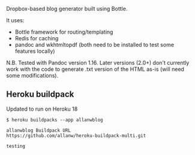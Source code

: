 Dropbox-based blog generator built using Bottle.

It uses:

- Bottle framework for routing/templating
- Redis for caching
- pandoc and wkhtmltopdf (both need to be installed to test some features locally)

N.B. Tested with Pandoc version 1.16. Later versions (2.0+) don't currently work with the code to generate .txt version of the HTML as-is (will need some modifications).

## Heroku buildpack

Updated to run on Heroku 18

`$ heroku buildpacks --app allanwblog`
```
allanwblog Buildpack URL
https://github.com/allanw/heroku-buildpack-multi.git

testing
```
